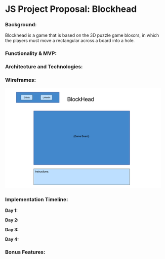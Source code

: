 # JS Project Proposal: Blockhead

### Background:

Blockhead is a game that is based on the 3D puzzle game bloxors, in which the players must move a rectangular across a board into a hole.

### Functionality & MVP:

### Architecture and Technologies:

### Wireframes:
![wireframes](https://github.com/mjohnson324/Blockhead/blob/master/Wireframes/blockhead.png)

### Implementation Timeline:

**Day 1:**

**Day 2:**

**Day 3:**

**Day 4:**

### Bonus Features:
